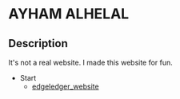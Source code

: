 # AYHAM ALHELAL

## Description

It's not a real website. I made this website for fun.

- Start
  - [edgeledger_website](https://ayhamalhelal.github.io/edgeledger_website/)
